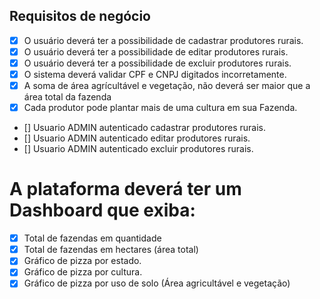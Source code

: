 ## Requisitos de negócio

- [x] O usuário deverá ter a possibilidade de cadastrar produtores rurais.
- [x] O usuário deverá ter a possibilidade de editar produtores rurais.
- [x] O usuário deverá ter a possibilidade de excluir produtores rurais.
- [x] O sistema deverá validar CPF e CNPJ digitados incorretamente.
- [x] A soma de área agrícultável e vegetação, não deverá ser maior que a área total da fazenda
- [x] Cada produtor pode plantar mais de uma cultura em sua Fazenda.
- [] Usuario ADMIN autenticado cadastrar produtores rurais.
- [] Usuario ADMIN autenticado editar produtores rurais.
- [] Usuario ADMIN autenticado excluir produtores rurais.

# A plataforma deverá ter um Dashboard que exiba:

- [x] Total de fazendas em quantidade
- [x] Total de fazendas em hectares (área total)
- [x] Gráfico de pizza por estado.
- [x] Gráfico de pizza por cultura.
- [x] Gráfico de pizza por uso de solo (Área agricultável e vegetação)
